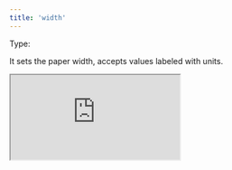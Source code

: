 ```yaml
---
title: 'width'
--- 
```


Type: <Type children='<string>'/><br/>

It sets the paper width, accepts values labeled with units.

<Iframe
  src="https://api.microlink.io/?url=https://example.com&pdf&width=640px&embed=pdf.url"
/>

<MultiCodeEditor languages={{
  Shell: `microlink https://example.com&pdf&width=640px`,
  'Node.js': `const mql = require('@microlink/mql')
 
module.exports = async () => {
  const { status, data, response } = await mql(
    'https://example.com', { 
      pdf: true,
      width: '640px'
  })
  console.log(data)
}
  `
  }} 
/>
